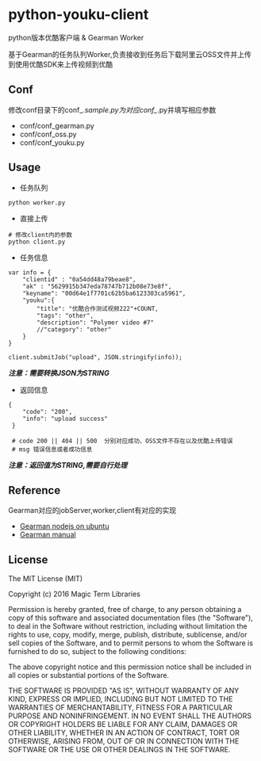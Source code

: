 # python-youku-client

python版本优酷客户端 & Gearman Worker

基于Gearman的任务队列Worker,负责接收到任务后下载阿里云OSS文件并上传到使用优酷SDK来上传视频到优酷

## Conf

修改conf目录下的conf_*.sample.py为对应conf_*.py并填写相应参数

- conf/conf_gearman.py
- conf/conf_oss.py
- conf/conf_youku.py

## Usage

- 任务队列

```
python worker.py
```

- 直接上传

```
# 修改client内的参数
python client.py
```

- 任务信息

```
var info = {
    "clientid" : "0a54dd48a79beae8",
    "ak" : "5629915b347eda78747b712b08e73e8f",
    "keyname": "00d64e1f7701c62b5ba6123303ca5961",
    "youku":{
        "title": "优酷合作测试视频222"+COUNT,
        "tags": "other",
        "description": "Polymer video #7"
        //"category": "other"         
    }
}
            
client.submitJob("upload", JSON.stringify(info)); 
```

***注意：需要转换JSON为STRING***

- 返回信息

```
{
	"code": "200", 
	"info": "upload success"
 }
 
 # code 200 || 404 || 500  分别对应成功、OSS文件不存在以及优酷上传错误
 # msg 错误信息或者成功信息
```
***注意：返回值为STRING,需要自行处理***

## Reference

Gearman对应的jobServer,worker,client有对应的实现

- [Gearman nodejs on ubuntu](http://blog.thonatos.com/gearman-nodejs-on-ubuntu/)
- [Gearman manual](http://gearman.org/manual/)

## License

The MIT License (MIT)

Copyright (c) 2016 Magic Term Libraries

Permission is hereby granted, free of charge, to any person obtaining a copy
of this software and associated documentation files (the "Software"), to deal
in the Software without restriction, including without limitation the rights
to use, copy, modify, merge, publish, distribute, sublicense, and/or sell
copies of the Software, and to permit persons to whom the Software is
furnished to do so, subject to the following conditions:

The above copyright notice and this permission notice shall be included in all
copies or substantial portions of the Software.

THE SOFTWARE IS PROVIDED "AS IS", WITHOUT WARRANTY OF ANY KIND, EXPRESS OR
IMPLIED, INCLUDING BUT NOT LIMITED TO THE WARRANTIES OF MERCHANTABILITY,
FITNESS FOR A PARTICULAR PURPOSE AND NONINFRINGEMENT. IN NO EVENT SHALL THE
AUTHORS OR COPYRIGHT HOLDERS BE LIABLE FOR ANY CLAIM, DAMAGES OR OTHER
LIABILITY, WHETHER IN AN ACTION OF CONTRACT, TORT OR OTHERWISE, ARISING FROM,
OUT OF OR IN CONNECTION WITH THE SOFTWARE OR THE USE OR OTHER DEALINGS IN THE
SOFTWARE.